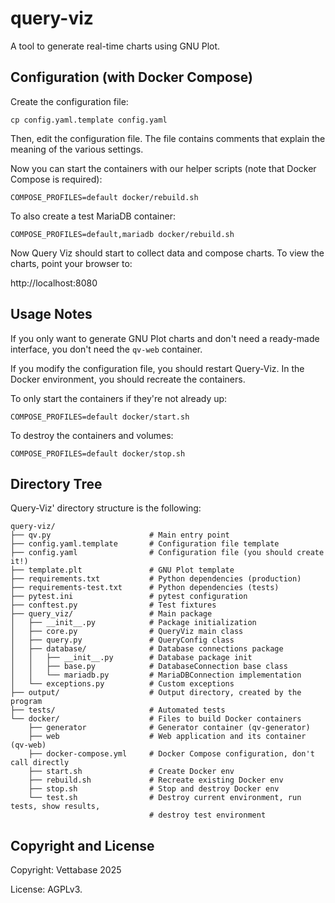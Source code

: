 # query-viz
A tool to generate real-time charts using GNU Plot.


## Configuration (with Docker Compose)

Create the configuration file:

```
cp config.yaml.template config.yaml
```

Then, edit the configuration file. The file contains comments that explain the meaning
of the various settings.

Now you can start the containers with our helper scripts
(note that Docker Compose is required):

```
COMPOSE_PROFILES=default docker/rebuild.sh
```

To also create a test MariaDB container:

```
COMPOSE_PROFILES=default,mariadb docker/rebuild.sh
```

Now Query Viz should start to collect data and compose charts.
To view the charts, point your browser to:

http://localhost:8080


## Usage Notes

If you only want to generate GNU Plot charts and don't need a ready-made
interface, you don't need the `qv-web` container.

If you modify the configuration file, you should restart Query-Viz.
In the Docker environment, you should recreate the containers.

To only start the containers if they're not already up:

```
COMPOSE_PROFILES=default docker/start.sh
```

To destroy the containers and volumes:

```
COMPOSE_PROFILES=default docker/stop.sh
```


## Directory Tree

Query-Viz' directory structure is the following:

```
query-viz/
├── qv.py                      # Main entry point
├── config.yaml.template       # Configuration file template
├── config.yaml                # Configuration file (you should create it!)
├── template.plt               # GNU Plot template
├── requirements.txt           # Python dependencies (production)
├── requirements-test.txt      # Python dependencies (tests)
├── pytest.ini                 # pytest configuration
├── conftest.py                # Test fixtures
├── query_viz/                 # Main package
│   ├── __init__.py            # Package initialization
│   ├── core.py                # QueryViz main class
│   ├── query.py               # QueryConfig class
│   ├── database/              # Database connections package
│   │   ├── __init__.py        # Database package init
│   │   ├── base.py            # DatabaseConnection base class
│   │   └── mariadb.py         # MariaDBConnection implementation
│   └── exceptions.py          # Custom exceptions
├── output/                    # Output directory, created by the program
├── tests/                     # Automated tests
└── docker/                    # Files to build Docker containers
    ├── generator              # Generator container (qv-generator)
    ├── web                    # Web application and its container (qv-web)
    ├── docker-compose.yml     # Docker Compose configuration, don't call directly
    ├── start.sh               # Create Docker env
    ├── rebuild.sh             # Recreate existing Docker env
    ├── stop.sh                # Stop and destroy Docker env
    └── test.sh                # Destroy current environment, run tests, show results,
                               # destroy test environment
```


## Copyright and License

Copyright: Vettabase 2025

License: AGPLv3.
